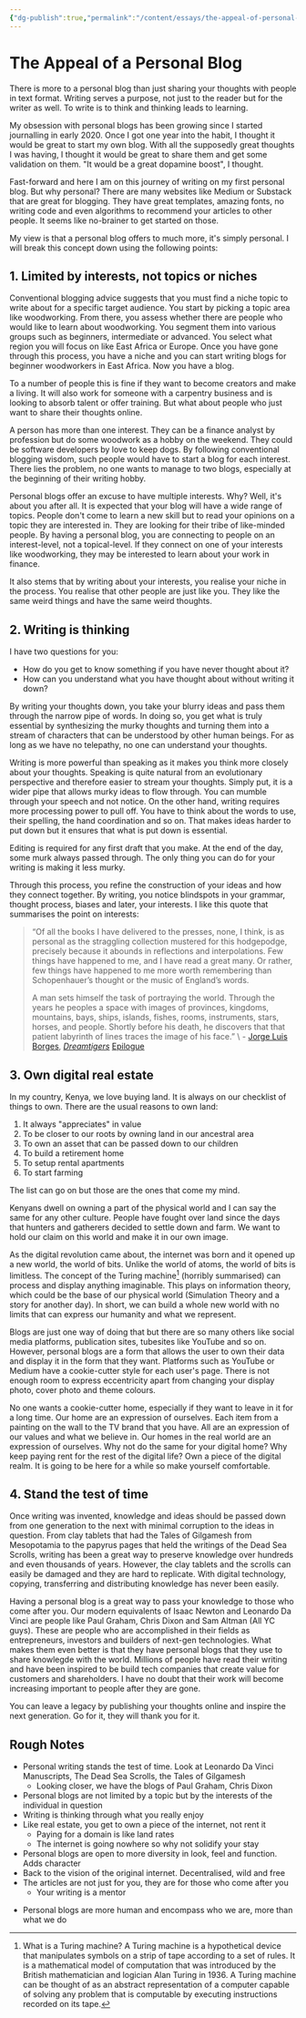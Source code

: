 ```yaml
---
{"dg-publish":true,"permalink":"/content/essays/the-appeal-of-personal-blogs/"}
---
```


# The Appeal of a Personal Blog

There is more to a personal blog than just sharing your thoughts with people in text format. Writing serves a purpose, not just to the reader but for the writer as well. To write is to think and thinking leads to learning.

My obsession with personal blogs has been growing since I started journalling in early 2020. Once I got one year into the habit, I thought it would be great to start my own blog. With all the supposedly great thoughts I was having, I thought it would be great to share them and get some validation on them. "It would be a great dopamine boost", I thought.

Fast-forward and here I am on this journey of writing on my first personal blog. But why personal? There are many websites like Medium or Substack that are great for blogging. They have great templates, amazing fonts, no writing code and even algorithms to recommend your articles to other people. It seems like no-brainer to get started on those. 

My view is that a personal blog offers to much more, it's simply personal. I will break this concept down using the following points:

## 1. Limited by interests, not topics or niches
Conventional blogging advice suggests that you must find a niche topic to write about for a specific target audience. You start by picking a topic area like woodworking. From there, you assess whether there are people who would like to learn about woodworking. You segment them into various groups such as beginners, intermediate or advanced. You select what region you will focus on like East Africa or Europe. Once you have gone through this process, you have a niche and you can start writing blogs for beginner woodworkers in East Africa. Now you have a blog.

To a number of people this is fine if they want to become creators and make a living. It will also work for someone with a carpentry business and is looking to absorb talent or offer training. But what about people who just want to share their thoughts online.

A person has more than one interest. They can be a finance analyst by profession but do some woodwork as a hobby on the weekend. They could be software developers by love to keep dogs. By following conventional blogging wisdom, such people would have to start a blog for each interest. There lies the problem, no one wants to manage to two blogs, especially at the beginning of their writing hobby.

Personal blogs offer an excuse to have multiple interests. Why? Well, it's about you after all. It is expected that your blog will have a wide range of topics. People don't come to learn a new skill but to read your opinions on a topic they are interested in. They are looking for their tribe of like-minded people. By having a personal blog, you are connecting to people on an interest-level, not a topical-level. If they connect on one of your interests like woodworking, they may be interested to learn about your work in finance.

It also stems that by writing about your interests, you realise your niche in the process. You realise that other people are just like you. They like the same weird things and have the same weird thoughts. 

## 2. Writing is thinking
I have two questions for you:
- How do you get to know something if you have never thought about it? 
- How can you understand what you have thought about without writing it down?

By writing your thoughts down, you take your blurry ideas and pass them through the narrow pipe of words. In doing so, you get what is truly essential by synthesizing the murky thoughts and turning them into a stream of characters that can be understood by other human beings. For as long as we have no telepathy, no one can understand your thoughts.

Writing is more powerful than speaking as it makes you think more closely about your thoughts. Speaking is quite natural from an evolutionary perspective and therefore easier to stream your thoughts. Simply put, it is a wider pipe that allows murky ideas to flow through. You can mumble through your speech and not notice. On the other hand, writing requires more processing power to pull off. You have to think about the words to use, their spelling, the hand coordination and so on. That makes ideas harder to put down but it ensures that what is put down is essential.

Editing is required for any first draft that you make. At the end of the day, some murk always passed through. The only thing you can do for your writing is making it less murky.

Through this process, you refine the construction of your ideas and how they connect together. By writing, you notice blindspots in your grammar, thought process, biases and later, your interests. I like this quote that summarises the point on interests:

> “Of all the books I have delivered to the presses, none, I think, is as personal as the straggling collection mustered for this hodgepodge, precisely because it abounds in reflections and interpolations. Few things have happened to me, and I have read a great many. Or rather, few things have happened to me more worth remembering than Schopenhauer’s thought or the music of England’s words.
> 
> A man sets himself the task of portraying the world. Through the years he peoples a space with images of provinces, kingdoms, mountains, bays, ships, islands, fishes, rooms, instruments, stars, horses, and people. Shortly before his death, he discovers that that patient labyrinth of lines traces the image of his face.”
\ - [Jorge Luis Borges](https://en.wikipedia.org/wiki/Jorge_Luis_Borges "Jorge Luis Borges")⁠, _[Dreamtigers](https://en.wikipedia.org/wiki/Dreamtigers "Dreamtigers")_ [⁠Epilogue](https://www.gwern.net/docs/www/thefloatinglibrary.com/8de9abd7b5a4a796dadc4416ea8e7285a1d6c751.html "(Original URL: https://thefloatinglibrary.com/2008/12/09/dreamtigers-epiloge-j-l-borges/ )")

## 3. Own digital real estate
In my country, Kenya, we love buying land. It is always on our checklist of things to own. There are the usual reasons to own land:
1. It always "appreciates" in value
2. To be closer to our roots by owning land in our ancestral area
3. To own an asset that can be passed down to our children
4. To build a retirement home
5. To setup rental apartments
6. To start farming

The list can go on but those are the ones that come my mind.

Kenyans dwell on owning a part of the physical world and I can say the same for any other culture. People have fought over land since the days that hunters and gatherers decided to settle down and farm. We want to hold our claim on this world and make it in our own image.

As the digital revolution came about, the internet was born and it opened up a new world, the world of bits. Unlike the world of atoms, the world of bits is limitless. The concept of the Turing machine[^turing] (horribly summarised) can process and display anything imaginable. This plays on information theory, which could be the base of our physical world (Simulation Theory and a story for another day). In short, we can build a whole new world with no limits that can express our humanity and what we represent. 

Blogs are just one way of doing that but there are so many others like social media platforms, publication sites, tubesites like YouTube and so on. However, personal blogs are a form that allows the user to own their data and display it in the form that they want. Platforms such as YouTube or Medium have a cookie-cutter style for each user's page. There is not enough room to express eccentricity apart from changing your display photo, cover photo and theme colours.

No one wants a cookie-cutter home, especially if they want to leave in it for a long time. Our home are an expression of ourselves. Each item from a painting on the wall to the TV brand that you have. All are an expression of our values and what we believe in. Our homes in the real world are an expression of ourselves. Why not do the same for your digital home? Why keep paying rent for the rest of the digital life? Own a piece of the digital realm. It is going to be here for a while so make yourself comfortable.

## 4. Stand the test of time
Once writing was invented, knowledge and ideas should be passed down from one generation to the next with minimal corruption to the ideas in question. From clay tablets that had the Tales of Gilgamesh from Mesopotamia to the papyrus pages that held the writings of the Dead Sea Scrolls, writing has been a great way to preserve knowledge over hundreds and even thousands of years. However, the clay tablets and the scrolls can easily be damaged and they are hard to replicate. With digital technology, copying, transferring and distributing knowledge has never been easily. 

Having a personal blog is a great way to pass your knowledge to those who come after you. Our modern equivalents of Isaac Newton and Leonardo Da Vinci are people like Paul Graham, Chris Dixon and Sam Altman (All YC guys). These are people who are accomplished in their fields as entrepreneurs, investors and builders of next-gen technologies. What makes them even better is that they have personal blogs that they use to share knowlegde with the world. Millions of people have read their writing and have been inspired to be build tech companies that create value for customers and shareholders. I have no doubt that their work will become increasing important to people after they are gone.

You can leave a legacy by publishing your thoughts online and inspire the next generation. Go for it, they will thank you for it.

## Rough Notes
* Personal writing stands the test of time. Look at Leonardo Da Vinci Manuscripts, The Dead Sea Scrolls, the Tales of Gilgamesh
	* Looking closer, we have the blogs of Paul Graham, Chris Dixon
* Personal blogs are not limited by a topic but by the interests of the individual in question
* Writing is thinking through what you really enjoy
* Like real estate, you get to own a piece of the internet, not rent it
	* Paying for a domain is like land rates
	* The internet is going nowhere so why not solidify your stay
* Personal blogs are open to more diversity in look, feel and function. Adds character
* Back to the vision of the original internet. Decentralised, wild and free
* The articles are not just for you, they are for those who come after you
	* Your writing is a mentor
- Personal blogs are more human and encompass who we are, more than what we do

[^turing]: What is a Turing machine? A Turing machine is a hypothetical device that manipulates symbols on a strip of tape according to a set of rules. It is a mathematical model of computation that was introduced by the British mathematician and logician Alan Turing in 1936. A Turing machine can be thought of as an abstract representation of a computer capable of solving any problem that is computable by executing instructions recorded on its tape.